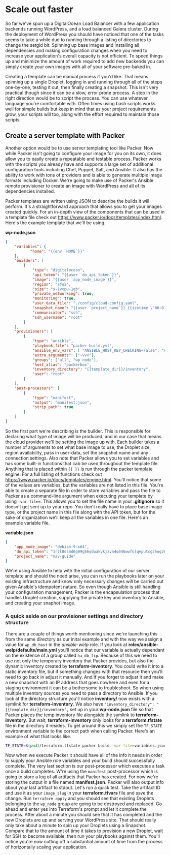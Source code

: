 # Scale out faster

So far we've spun up a DigitalOcean Load Balancer with a few application backends running WordPress, and a load balanced Galera cluster. During the deployment of WordPress you should have noticed that one of the tasks seems to take a while due to running through a listing of directories to change the setgid bit. Spinning up base images and installing all dependencies and making configuration changes when you need to increase your application's overall capacity is not efficient. To speed things up and minimize the amount of work required to add new backends you can simply create your own images with all of your software pre-baked in.

Creating a template can be manual process if you'd like. That means spinning up a single Droplet, logging in and running through all of the steps one-by-one, testing it out, then finally creating a snapshot. This isn't very practical though since it can be a slow, error prone process. A step in the right direction would be to script the process. You can use whatever language you're comfortable with. Often times using bash scripts works well for simple builds but keep in mind that as your project requirements grow, your scripts will too, along with the effort required to maintain those scripts.

## Create a server template with Packer

Another option would be to use server templating tool like Packer. Now while Packer isn't going to configure your image for you on its own, it does allow you to easily create a repeatable and testable process. Packer works with the scripts you already have and supports a large set of additional configuration tools including Chef, Puppet, Salt, and Ansible. It also has the ability to work with tons of providers and is able to generate multiple image formats including Docker. We're going to make use of Packer's Ansible remote provisioner to create an image with WordPress and all of its dependencies installed.

Packer templates are written using JSON to describe the builds it will perform. It's a straightforward approach that allows you to get your images created quickly. For an in-depth view of the components that can be used in a template file check out https://www.packer.io/docs/templates/index.html. Here's the example template that we'll be using.

**wp-node.json**
```json
{
    "variables": {
           "home": "{{env `HOME`}}"
    },
    "builders": [
        {
            "type": "digitalocean",
            "api_token": "{{user `do_api_token`}}",
            "image": "{{user `app_node_image`}}",
            "region": "sfo2",
            "size": "s-1vcpu-1gb",
            "private_networking": true,
            "monitoring": true,
            "user_data_file": "./config/cloud-config.yaml",
            "snapshot_name": "{{user `project_name`}}_{{isotime \"06-01-02-03-04-05\"}}",
            "communicator": "ssh",
            "ssh_username": "root"
        }
    ],
    "provisioners": [
        {
            "type": "ansible",
            "playbook_file": "packer-build.yml",
            "ansible_env_vars": [ "ANSIBLE_HOST_KEY_CHECKING=False", "ANSIBLE_SSH_ARGS='-o ForwardAgent=yes -o ControlMaster=auto -o ControlPersist=60s'"],
            "extra_arguments": ["-vvv"],
            "groups": ["all", "wp_node"],
            "host_alias": "packerbox",
            "inventory_directory": "{{template_dir}}/inventory",
            "user": "root"
        }
    ],
    "post-processors": [
        {
            "type": "manifest",
            "output": "manifest.json",
            "strip_path": true
        }
    ]
}
```

So the first part we're describing is the builder. This is responsible for declaring what type of image will be produced, and in our case that means the cloud provider we'll be setting the image up with. Each builder takes a number of arguments to set what base image to use, the Droplet size, region availability, pass in user-data, set the snapshot name and any connection settings. Also note that Packer allows you to set variables and has some built-in functions that cab be used throughout the template file. Anything that is placed within `{{ }}` is run through the packer template engine. For a full listing of functions check out https://www.packer.io/docs/templates/engine.html. You'll notice that some of the values are variables, but the variables are not listed in this file. You're able to create a separate file in order to store variables and pass the file to Packer as a command-line argument when executing your template by using `-var-file=`. This allows you to set the file name in your **.gitignore** so it doesn't get sent up to your repo. You don't really have to place base image type, or the project name in this file along with the API token, but for the sake of organization we'll keep all the variables in one file. Here's an example variable file.

**variable.json**
```json
{
	"app_node_image": "debian-9-x64",
	"do_api_token": "1r7l8dsmd6g09g56qdwakvkjzvn4q046wwfolqeputcgz5og26vyheg781f5bvbz",
	"project_name": "nav-guide"
}
```

We're using Ansible to help with the initial configuration of our server template and should the need arise, you can run the playbooks later on your existing infrastructure and know only necessary changes will be carried out given Ansible's idempotent nature. So even though Ansible is still handling your configuration management, Packer is the encapsulation process that handles Droplet creation, supplying the private key and inventory to Ansible, and creating your snaphot image.

### A quick aside on our provisioner settings and directory structure

There are a couple of things worth mentioning since we're launching this from the same directory as our inital example and with the way we assign a value for `wp_db_host` in the *ansible-welp* role. If you look at **roles/ansible-welp/defaults/main.yml** you'll notice that our variable is actually dependant on the existence of a group called `ha_db_fip`. Because of this we need to use not only the temporary inventory that Packer provides, but also the dynamic inventory created by **terraform-inventory**. You could write it into a static inventory file, but if something changes with that resource then you'll need to go back in adjust it manually. And if you forget to adjust it and make a new snapshot with an IP address that goes nowhere and even for a staging environment it can be a bothersome to troubleshoot. So when using multiple inventory sources you need to pass a directory to Ansible. If you look at the directory structure you'll notice **inventory/** now exists with a symlink for **terraform-inventory**. We also have `"inventory_directory": "{{template_dir}}/inventory",` set up in your **wp-node.json** file so that Packer places the temp inventory file alongside the symlink to **terraform-inventory**. But wait, **terraform-inventory** only looks for a **terraform.tfstate** file in the directory it resides. To get around this we simply set the `TF_STATE` environment variable to the correct path when calling Packer. Here's an example of what that looks like.

```sh
TF_STATE=$(pwd)/terraform.tfstate packer build -var-file=variables.json wp-node.json
```

Now when we execute Packer it should have all of the info it needs in order to supply your Ansible role variables and your build should successfully complete. The very last section is our post-processor which executes a task once a build completes. W're using the `manifest` post-processor which is going to store a log of all artifacts that Packer has created. For now we're storing the output in a file named **manifest.json**. Packer will also output info about your last artifact to stdout. Let's run a quick test. Take the artifact ID and use it as your `image_slug` in your **terraform.tfvars** file and save the change. Run `terraform apply` and you should see that existing Droplets belonging to the `wp_node` group are going to be destroyed and replaced. Go ahead and enter yes into Terraform's prompt and let it complete the process. After about a minute you should see that it has completed and the new Droplets are up and serving your WordPress site. That should really only take about a minute to spin up your Droplets using a Snapshot. Compare that to the amount of time it takes to provision a new Droplet, wait for SSH to become available, then run your playbooks against them. You'll notice you're now cutting off a substantial amount of time from the process of horizontally scaling your application.
